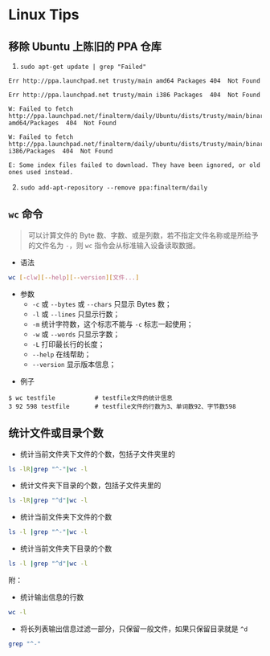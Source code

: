 # Linux Tips

## 移除 Ubuntu 上陈旧的 PPA 仓库

1. `sudo apt-get update | grep "Failed"`

```
Err http://ppa.launchpad.net trusty/main amd64 Packages 404  Not Found

Err http://ppa.launchpad.net trusty/main i386 Packages  404  Not Found

W: Failed to fetch http://ppa.launchpad.net/finalterm/daily/Ubuntu/dists/trusty/main/binary-amd64/Packages  404  Not Found

W: Failed to fetch http://ppa.launchpad.net/finalterm/daily/ubuntu/dists/trusty/main/binary-i386/Packages  404  Not Found

E: Some index files failed to download. They have been ignored, or old ones used instead.
```

2. `sudo add-apt-repository --remove ppa:finalterm/daily`

## `wc` 命令

> 可以计算文件的 Byte 数、字数、或是列数，若不指定文件名称或是所给予的文件名为 `-`，则 `wc` 指令会从标准输入设备读取数据。

- 语法

```bash
wc [-clw][--help][--version][文件...]
```

- 参数
  - `-c` 或 `--bytes` 或 `--chars` 只显示 Bytes 数；
  - `-l` 或 `--lines` 只显示行数；
  - `-m` 统计字符数，这个标志不能与 `-c` 标志一起使用；
  - `-w` 或 `--words` 只显示字数；
  - `-L` 打印最长行的长度；
  - `--help` 在线帮助；
  - `--version` 显示版本信息；

* 例子

```
$ wc testfile           # testfile文件的统计信息
3 92 598 testfile       # testfile文件的行数为3、单词数92、字节数598
```

## 统计文件或目录个数

- 统计当前文件夹下文件的个数，包括子文件夹里的

```bash
ls -lR|grep "^-"|wc -l
```

- 统计文件夹下目录的个数，包括子文件夹里的

```bash
ls -lR|grep "^d"|wc -l
```

- 统计当前文件夹下文件的个数

```bash
ls -l |grep "^-"|wc -l
```

- 统计当前文件夹下目录的个数

```bash
ls -l |grep "^d"|wc -l
```

附：

- 统计输出信息的行数

```bash
wc -l
```

- 将长列表输出信息过滤一部分，只保留一般文件，如果只保留目录就是 `^d`

```bash
grep "^-"
```

